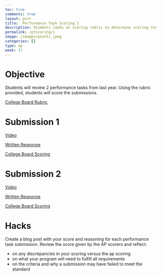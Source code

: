 ```yaml
---
toc: true
comments: true
layout: post
title:  Performance Task Scoring 1
description: Students looks at scoring rubric to determine scoring for the performance task
permalink: /ptscoring/1
image: /images/points.jpeg
categories: []
type: ap
week: 17
---
```

# Objective
Students will review 2 performance tasks from last year. Using the rubric provided, students will score the submissions.  

[College Board Rubric](https://apcentral.collegeboard.org/media/pdf/ap22-sg-computer-science-principles.pdf)

# Submission 1

[Video](https://youtube.com/shorts/KeY7B6cNSic)

[Written Response](https://apcentral.collegeboard.org/media/pdf/ap-computer-science-principles-2022-create-performance-task-sample-j.pdf)

[College Board Scoring](https://drive.google.com/file/d/1q5N1F_6NA7NLB2wkp6wqC8jLxHuxFm7Z/view?usp=share_link)

# Submission 2

[Video](https://youtu.be/tEXoC-zYsrU)

[Written Response](https://apcentral.collegeboard.org/media/pdf/ap-computer-science-principles-2022-create-performance-task-sample-a.pdf)

[College Board Scoring](https://drive.google.com/file/d/1h1BDVPlYfXE5Lg1AZ8VdWJf6erT3hQ4e/view?usp=share_link)

# Hacks
Create a blog post with your score and reasoning for each performance task submission. Review the score given by the AP scorers and reflect:
- on any discrepancies in your scoring versus the ap scoring
- on what your program will need to fulfill all requirements
- on the criteria and why a submission may have failed to meet the standard
